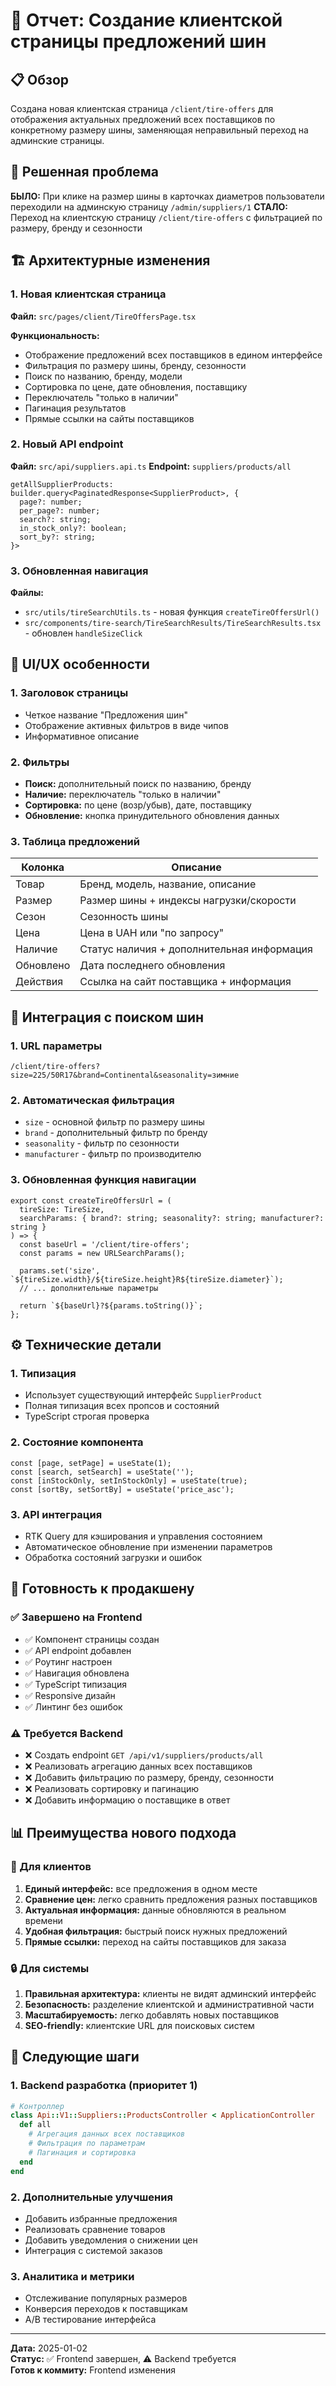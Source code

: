 # 🎯 Отчет: Создание клиентской страницы предложений шин

## 📋 Обзор
Создана новая клиентская страница `/client/tire-offers` для отображения актуальных предложений всех поставщиков по конкретному размеру шины, заменяющая неправильный переход на админские страницы.

## 🎯 Решенная проблема
**БЫЛО:** При клике на размер шины в карточках диаметров пользователи переходили на админскую страницу `/admin/suppliers/1`
**СТАЛО:** Переход на клиентскую страницу `/client/tire-offers` с фильтрацией по размеру, бренду и сезонности

## 🏗️ Архитектурные изменения

### 1. Новая клиентская страница
**Файл:** `src/pages/client/TireOffersPage.tsx`

**Функциональность:**
- Отображение предложений всех поставщиков в едином интерфейсе
- Фильтрация по размеру шины, бренду, сезонности
- Поиск по названию, бренду, модели
- Сортировка по цене, дате обновления, поставщику
- Переключатель "только в наличии"
- Пагинация результатов
- Прямые ссылки на сайты поставщиков

### 2. Новый API endpoint
**Файл:** `src/api/suppliers.api.ts`
**Endpoint:** `suppliers/products/all`

```tsx
getAllSupplierProducts: builder.query<PaginatedResponse<SupplierProduct>, {
  page?: number;
  per_page?: number;
  search?: string;
  in_stock_only?: boolean;
  sort_by?: string;
}>
```

### 3. Обновленная навигация
**Файлы:** 
- `src/utils/tireSearchUtils.ts` - новая функция `createTireOffersUrl()`
- `src/components/tire-search/TireSearchResults/TireSearchResults.tsx` - обновлен `handleSizeClick`

## 🎨 UI/UX особенности

### 1. Заголовок страницы
- Четкое название "Предложения шин"
- Отображение активных фильтров в виде чипов
- Информативное описание

### 2. Фильтры
- **Поиск:** дополнительный поиск по названию, бренду
- **Наличие:** переключатель "только в наличии"
- **Сортировка:** по цене (возр/убыв), дате, поставщику
- **Обновление:** кнопка принудительного обновления данных

### 3. Таблица предложений
| Колонка | Описание |
|---------|----------|
| Товар | Бренд, модель, название, описание |
| Размер | Размер шины + индексы нагрузки/скорости |
| Сезон | Сезонность шины |
| Цена | Цена в UAH или "по запросу" |
| Наличие | Статус наличия + дополнительная информация |
| Обновлено | Дата последнего обновления |
| Действия | Ссылка на сайт поставщика + информация |

## 🔗 Интеграция с поиском шин

### 1. URL параметры
```
/client/tire-offers?size=225/50R17&brand=Continental&seasonality=зимние
```

### 2. Автоматическая фильтрация
- `size` - основной фильтр по размеру шины
- `brand` - дополнительный фильтр по бренду
- `seasonality` - фильтр по сезонности
- `manufacturer` - фильтр по производителю

### 3. Обновленная функция навигации
```tsx
export const createTireOffersUrl = (
  tireSize: TireSize,
  searchParams: { brand?: string; seasonality?: string; manufacturer?: string }
) => {
  const baseUrl = '/client/tire-offers';
  const params = new URLSearchParams();
  
  params.set('size', `${tireSize.width}/${tireSize.height}R${tireSize.diameter}`);
  // ... дополнительные параметры
  
  return `${baseUrl}?${params.toString()}`;
};
```

## ⚙️ Технические детали

### 1. Типизация
- Использует существующий интерфейс `SupplierProduct`
- Полная типизация всех пропсов и состояний
- TypeScript строгая проверка

### 2. Состояние компонента
```tsx
const [page, setPage] = useState(1);
const [search, setSearch] = useState('');
const [inStockOnly, setInStockOnly] = useState(true);
const [sortBy, setSortBy] = useState('price_asc');
```

### 3. API интеграция
- RTK Query для кэширования и управления состоянием
- Автоматическое обновление при изменении параметров
- Обработка состояний загрузки и ошибок

## 🚀 Готовность к продакшену

### ✅ Завершено на Frontend
- ✅ Компонент страницы создан
- ✅ API endpoint добавлен
- ✅ Роутинг настроен
- ✅ Навигация обновлена
- ✅ TypeScript типизация
- ✅ Responsive дизайн
- ✅ Линтинг без ошибок

### ⚠️ Требуется Backend
- ❌ Создать endpoint `GET /api/v1/suppliers/products/all`
- ❌ Реализовать агрегацию данных всех поставщиков
- ❌ Добавить фильтрацию по размеру, бренду, сезонности
- ❌ Реализовать сортировку и пагинацию
- ❌ Добавить информацию о поставщике в ответ

## 📊 Преимущества нового подхода

### 🎯 Для клиентов
1. **Единый интерфейс:** все предложения в одном месте
2. **Сравнение цен:** легко сравнить предложения разных поставщиков
3. **Актуальная информация:** данные обновляются в реальном времени
4. **Удобная фильтрация:** быстрый поиск нужных предложений
5. **Прямые ссылки:** переход на сайты поставщиков для заказа

### 🔒 Для системы
1. **Правильная архитектура:** клиенты не видят админский интерфейс
2. **Безопасность:** разделение клиентской и административной части
3. **Масштабируемость:** легко добавлять новых поставщиков
4. **SEO-friendly:** клиентские URL для поисковых систем

## 📝 Следующие шаги

### 1. Backend разработка (приоритет 1)
```ruby
# Контроллер
class Api::V1::Suppliers::ProductsController < ApplicationController
  def all
    # Агрегация данных всех поставщиков
    # Фильтрация по параметрам
    # Пагинация и сортировка
  end
end
```

### 2. Дополнительные улучшения
- Добавить избранные предложения
- Реализовать сравнение товаров
- Добавить уведомления о снижении цен
- Интеграция с системой заказов

### 3. Аналитика и метрики
- Отслеживание популярных размеров
- Конверсия переходов к поставщикам
- A/B тестирование интерфейса

---
**Дата:** 2025-01-02  
**Статус:** ✅ Frontend завершен, ⚠️ Backend требуется  
**Готов к коммиту:** Frontend изменения